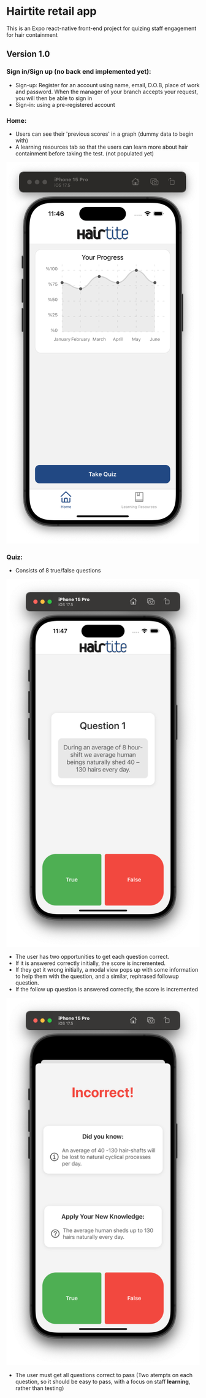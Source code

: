 # Hairtite retail app

This is an Expo react-native front-end project for quizing staff engagement for hair containment

## Version 1.0

### Sign in/Sign up (no back end implemented yet):
- Sign-up: Register for an account using name, email, D.O.B, place of work and password. When the manager of your branch accepts your request, you will then be able to sign in
- Sign-in: using a pre-registered account

### Home:
- Users can see their 'previous scores' in a graph (dummy data to begin with)
- A learning resources tab so that the users can learn more about hair containment before taking the test. (not populated yet)

![homepage](https://github.com/alexgburnet/Hairtite-App/blob/master/README%20images/v1.0%20home.png)

### Quiz:
- Consists of 8 true/false questions

![quizpage](https://github.com/alexgburnet/Hairtite-App/blob/master/README%20images/v1.0%20quiz.png)

- The user has two opportunities to get each question correct.
- If it is answered correctly initially, the score is incremented.
- If they get it wrong initially, a modal view pops up with some information to help them with the question, and a similar, rephrased followup question.
- If the follow up question is answered correctly, the score is incremented

![followuppage](https://github.com/alexgburnet/Hairtite-App/blob/master/README%20images/v1.0%20followup.png)

- The user must get all questions correct to pass (Two atempts on each question, so it should be easy to pass, with a focus on staff **learning**, rather than testing)